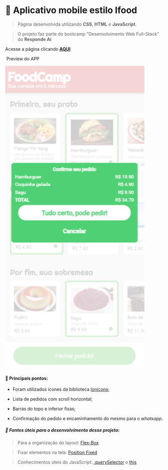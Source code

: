 # :bento: ​Aplicativo mobile estilo Ifood



> Página desenvolvida utilizando **CSS**, **HTML** e **JavaScript**. 

> O projeto faz parte do bootcamp "Desenvolvimento Web Full-Stack" do **Responde Aí**



Acesse a página clicando **<a href="https://mateuskuritza.github.io/Projeto3_FoodCamp/">AQUI</a>**

​																									Preview do APP

<img src="imgs/foodCampImg.png" alt="image-20210409114637198" style="zoom:150%;" />




#### :wrench: ​​Principais pontos: 

+ Foram utilizados ícones da biblioteca <a href="https://ionicons.com/">Ionicons</a>;

+ Lista de pedidos com scroll horizontal;

+ Barras do topo e inferior fixas;

+ Confirmação do pedido e encaminhamento do mesmo para o *whatsapp*.





##### :page_with_curl: ​Fontes úteis para o desenvolvimento desse projeto: 

> Para a organização do layout: <a href="https://css-tricks.com/snippets/css/a-guide-to-flexbox/">Flex-Box</a>

> Fixar elementos na tela: <a href="https://www.w3schools.com/css/css_positioning.asp">Position Fixed</a>

> Conhecimentos úteis do JavaScript: <a href="https://www.w3schools.com/jsref/met_document_queryselector.asp">.querySelector</a> e <a href="https://www.w3schools.com/js/js_this.asp">this</a>
